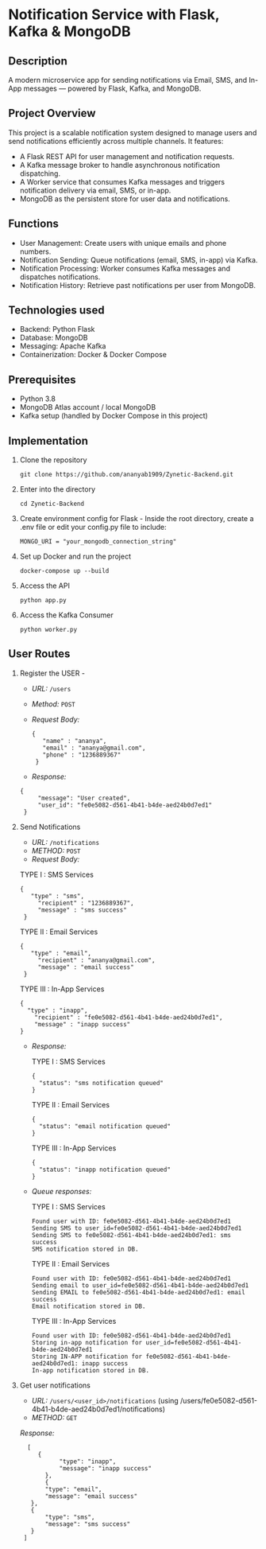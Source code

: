 # Notification Service with Flask, Kafka & MongoDB

## Description

A modern microservice app for sending notifications via Email, SMS, and In-App messages — powered by Flask, Kafka, and MongoDB.

## Project Overview

This project is a scalable notification system designed to manage users and send notifications efficiently across multiple channels. It features:
  - A Flask REST API for user management and notification requests.
  - A Kafka message broker to handle asynchronous notification dispatching.
  - A Worker service that consumes Kafka messages and triggers notification delivery via email, SMS, or in-app.
  - MongoDB as the persistent store for user data and notifications.

## Functions

  - User Management: Create users with unique emails and phone numbers.
  - Notification Sending: Queue notifications (email, SMS, in-app) via Kafka.
  - Notification Processing: Worker consumes Kafka messages and dispatches notifications.
  - Notification History: Retrieve past notifications per user from MongoDB.

## Technologies used

  - Backend: Python Flask 
  - Database: MongoDB 
  - Messaging: Apache Kafka 
  - Containerization: Docker & Docker Compose

## Prerequisites

  - Python 3.8
  - MongoDB Atlas account / local MongoDB
  - Kafka setup (handled by Docker Compose in this project)

## Implementation

1. Clone the repository
   ```
   git clone https://github.com/ananyab1909/Zynetic-Backend.git
   ```

3. Enter into the directory
   ```
   cd Zynetic-Backend
   ```

5. Create environment config for Flask - Inside the root directory, create a .env file or edit your config.py file to include:
    ```
    MONGO_URI = "your_mongodb_connection_string"
    ```

7. Set up Docker and run the project
   ```
   docker-compose up --build
   ```

9. Access the API
     ```
     python app.py
     ```

11. Access the Kafka Consumer
     ```
     python worker.py
     ```

## User Routes

1. Register the USER -
   
   - *URL:* `/users`
   - *Method:* `POST`
   - *Request Body:*
   
     ```
     {
        "name" : "ananya", 
      	"email" : "ananya@gmail.com",
      	"phone" : "1236889367" 
      }
     ```
   - *Response:*
   ```
   {
    	"message": "User created",
    	"user_id": "fe0e5082-d561-4b41-b4de-aed24b0d7ed1"
    }
   ```

3. Send Notifications

   - *URL:* `/notifications`
   - *METHOD:* `POST`
   - *Request Body:*
   
   TYPE I : SMS Services
   ```
   {
      "type" : "sms", 
    	"recipient" : "1236889367",
    	"message" : "sms success" 
    }
   ```
   
   TYPE II : Email Services
   ```
   {
      "type" : "email", 
    	"recipient" : "ananya@gmail.com",
    	"message" : "email success" 
    }
   ```
   TYPE III : In-App Services
    ```
    {
      "type" : "inapp", 
    	"recipient" : "fe0e5082-d561-4b41-b4de-aed24b0d7ed1",
    	"message" : "inapp success" 
    }
    ```

    - *Response:*
    
      TYPE I : SMS Services
      ```
      {
      	"status": "sms notification queued"
      }
      ```
      
      TYPE II : Email Services
      ```
      {
      	"status": "email notification queued"
      }
      ```
    
      TYPE III : In-App Services
      ```
      {
      	"status": "inapp notification queued"
      }
      ```
  
    - *Queue responses:*
    
      TYPE I : SMS Services
      ```
      Found user with ID: fe0e5082-d561-4b41-b4de-aed24b0d7ed1
      Sending SMS to user_id=fe0e5082-d561-4b41-b4de-aed24b0d7ed1
      Sending SMS to fe0e5082-d561-4b41-b4de-aed24b0d7ed1: sms success
      SMS notification stored in DB.
      ```
  
      TYPE II : Email Services
      ```
      Found user with ID: fe0e5082-d561-4b41-b4de-aed24b0d7ed1
      Sending email to user_id=fe0e5082-d561-4b41-b4de-aed24b0d7ed1
      Sending EMAIL to fe0e5082-d561-4b41-b4de-aed24b0d7ed1: email success     
      Email notification stored in DB.
      ```
    
      TYPE III : In-App Services
      ```
      Found user with ID: fe0e5082-d561-4b41-b4de-aed24b0d7ed1
      Storing in-app notification for user_id=fe0e5082-d561-4b41-b4de-aed24b0d7ed1
      Storing IN-APP notification for fe0e5082-d561-4b41-b4de-aed24b0d7ed1: inapp success
      In-app notification stored in DB.
      ```
      
  4. Get user notifications
     
     - *URL:* `/users/<user_id>/notifications` (using /users/fe0e5082-d561-4b41-b4de-aed24b0d7ed1/notifications)
     - *METHOD:* `GET`
  
     *Response:*
     ```
       [
      	  {
        		"type": "inapp",
        		"message": "inapp success"
        	},
        	{
      		"type": "email",
      		"message": "email success"
      	},
      	{
      		"type": "sms",
      		"message": "sms success"
      	}
      ]
     ```
